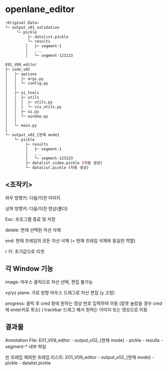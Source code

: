 # openlane_editor

```bash
<Original Data>
└─ output_v01_validation
     └─ pickle
          ├─ datalist.pickle
          └─ results
         │   ├─ segment-1
         │   ...
         │   └─ segment-123123

E01_V09_editor
├─ code_v02
│   ├─ options
│   │  ├─ args.py
│   │  └─ config.py
│   │
│   ├─ ui_tools
│   │  ├─ utils
│   │  │  ├─ utils.py
│   │  │  └─ vis_utils.py
│   │  ├─ ui.py
│   │  └─ window.py
│   │
│   └─ main.py
│
└─ output_v02_{현재 mode}
    └─ pickle
         ├─ results
         │   ├─ segment-1
         │   ...
         │   └─ segment-123123
         ├─ datalist_video.pickle (자동 생성)
         └─ datalist.pickle (자동 생성)

```

## <조작키>

좌우 방향키: 다음/이전 이미지

상하 방향키: 다음/이전 영상(폴더)

Esc: 프로그램 종료 및 저장

delete: 현재 선택된 차선 삭제

end: 현재 프레임의 모든 차선 삭제 (= 현재 프레임 삭제와 동일한 역할)

r 키: 초기값으로 리셋

## 각 Window 기능

image: 마우스 클릭으로 차선 선택, 편집 불가능

xy/yz plane: 가로 방향 마우스 드래그로 차선 편집 (y 고정)

progress: 클릭 후 cmd 창에 원하는 영상 번호 입력하여 이동 (잘못 눌렀을 경우 cmd에 enter키로 취소) / trackbar 드래그 해서 원하는 이미지 또는 영상으로 이동

## 결과물

Annotation File: E01_V09_editor - output_v02_{현재 mode} - pickle - results - segment-* 내부 파일

빈 프레임 제외한 프레임 리스트: E01_V09_editor - output_v02_{현재 mode} - pickle - datalist.pickle